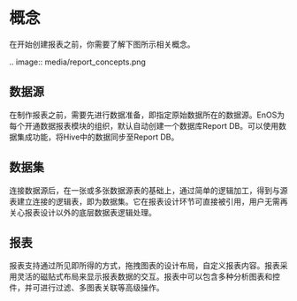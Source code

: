 # 概念

在开始创建报表之前，你需要了解下图所示相关概念。

.. image:: media/report_concepts.png

## 数据源

在制作报表之前，需要先进行数据准备，即指定原始数据所在的数据源。EnOS为每个开通数据报表模块的组织，默认自动创建一个数据库Report DB。可以使用数据集成功能，将Hive中的数据同步至Report DB。

## 数据集

连接数据源后，在一张或多张数据源表的基础上，通过简单的逻辑加工，得到与源表建立连接的逻辑表，即为数据集。它在报表设计环节可直接被引用，用户无需再关心报表设计以外的底层数据表逻辑处理。

## 报表

报表支持通过所见即所得的方式，拖拽图表的设计布局，自定义报表内容。报表采用灵活的磁贴式布局来显示报表数据的交互。报表中可以包含多种分析图表和控件，并可进行过滤、多图表关联等高级操作。
